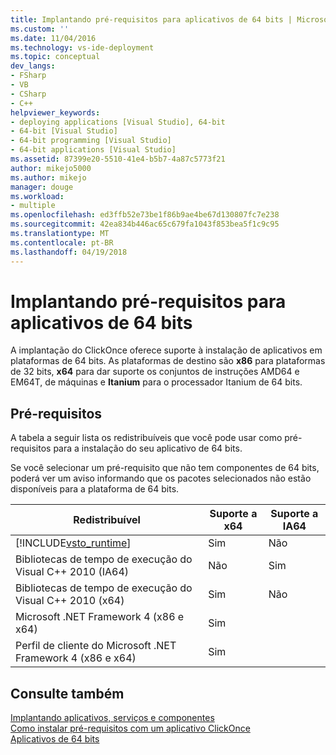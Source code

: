 ```yaml
---
title: Implantando pré-requisitos para aplicativos de 64 bits | Microsoft Docs
ms.custom: ''
ms.date: 11/04/2016
ms.technology: vs-ide-deployment
ms.topic: conceptual
dev_langs:
- FSharp
- VB
- CSharp
- C++
helpviewer_keywords:
- deploying applications [Visual Studio], 64-bit
- 64-bit [Visual Studio]
- 64-bit programming [Visual Studio]
- 64-bit applications [Visual Studio]
ms.assetid: 87399e20-5510-41e4-b5b7-4a87c5773f21
author: mikejo5000
ms.author: mikejo
manager: douge
ms.workload:
- multiple
ms.openlocfilehash: ed3ffb52e73be1f86b9ae4be67d130807fc7e238
ms.sourcegitcommit: 42ea834b446ac65c679fa1043f853bea5f1c9c95
ms.translationtype: MT
ms.contentlocale: pt-BR
ms.lasthandoff: 04/19/2018
---
```

# <a name="deploying-prerequisites-for-64-bit-applications"></a>Implantando pré-requisitos para aplicativos de 64 bits
A implantação do ClickOnce oferece suporte à instalação de aplicativos em plataformas de 64 bits. As plataformas de destino são **x86** para plataformas de 32 bits, **x64** para dar suporte os conjuntos de instruções AMD64 e EM64T, de máquinas e **Itanium** para o processador Itanium de 64 bits.  
  
## <a name="prerequisites"></a>Pré-requisitos  
 A tabela a seguir lista os redistribuíveis que você pode usar como pré-requisitos para a instalação do seu aplicativo de 64 bits.  
  
 Se você selecionar um pré-requisito que não tem componentes de 64 bits, poderá ver um aviso informando que os pacotes selecionados não estão disponíveis para a plataforma de 64 bits.  
  
|Redistribuível|Suporte a x64|Suporte a IA64|  
|---------------------|-----------------|------------------|  
|[!INCLUDE[vsto_runtime](../deployment/includes/vsto_runtime_md.md)]|Sim|Não|  
|Bibliotecas de tempo de execução do Visual C++ 2010 (IA64)|Não|Sim|  
|Bibliotecas de tempo de execução do Visual C++ 2010 (x64)|Sim|Não|  
|Microsoft .NET Framework 4 (x86 e x64)|Sim||  
|Perfil de cliente do Microsoft .NET Framework 4 (x86 e x64)|Sim||  
  
## <a name="see-also"></a>Consulte também  
 [Implantando aplicativos, serviços e componentes](../deployment/deploying-applications-services-and-components.md)   
 [Como instalar pré-requisitos com um aplicativo ClickOnce](../deployment/how-to-install-prerequisites-with-a-clickonce-application.md)   
 [Aplicativos de 64 bits](http://msdn.microsoft.com/Library/fd4026bc-2c3d-4b27-86dc-ec5e96018181)